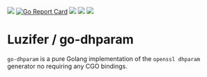 [![](https://badges.fyi/static/godoc/reference/5272B4)](https://godoc.org/github.com/Luzifer/go-dhparam)
[![Go Report Card](https://goreportcard.com/badge/github.com/Luzifer/go-dhparam)](https://goreportcard.com/report/github.com/Luzifer/go-dhparam)
![](https://badges.fyi/github/license/Luzifer/go-dhparam)
![](https://badges.fyi/github/latest-tag/Luzifer/go-dhparam)
[![](https://travis-ci.org/Luzifer/go-dhparam.svg?branch=master)](https://travis-ci.org/Luzifer/go-dhparam)

# Luzifer / go-dhparam

`go-dhparam` is a pure Golang implementation of the `openssl dhparam` generator no requiring any CGO bindings.
